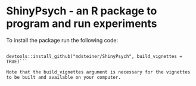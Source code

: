 # ShinyPsych - an R package to program and run experiments

To install the package run the following code:

```if (!require(devtools)) install.packages("devtools")

devtools::install_github("mdsteiner/ShinyPsych", build_vignettes = TRUE)```

Note that the build_vignettes argument is necessary for the vignettes to be built and available on your computer.
